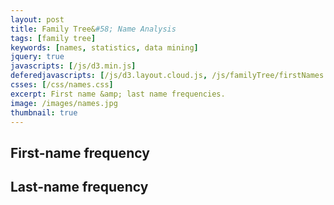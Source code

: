 ```yaml
---
layout: post
title: Family Tree&#58; Name Analysis
tags: [family tree]
keywords: [names, statistics, data mining]
jquery: true
javascripts: [/js/d3.min.js]
deferedjavascripts: [/js/d3.layout.cloud.js, /js/familyTree/firstNames.min.js, /js/familyTree/lastNames.min.js]
csses: [/css/names.css]
excerpt: First name &amp; last name frequencies.
image: /images/names.jpg
thumbnail: true
---
```


## First-name frequency

<div id="firstNamesCloud" class="namesCloud"></div>

## Last-name frequency

<div id="lastNamesCloud" class="namesCloud"></div>
